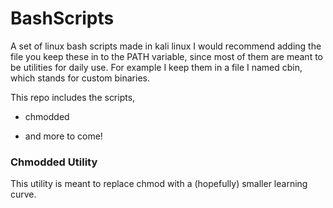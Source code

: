 # BashScripts
A set of linux bash scripts made in kali linux
I would recommend adding the file you keep these in to the PATH variable, since most of them are meant to be utilities for daily use.
For example I keep them in a file I named cbin, which stands for custom binaries.

This repo includes the scripts,

* chmodded

* and more to come!


### Chmodded Utility
This utility is meant to replace chmod with a (hopefully) smaller learning curve.
